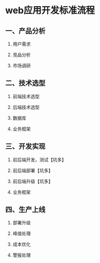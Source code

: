 # web应用开发标准流程

## 一、产品分析

1. 用户需求

2. 竞品分析

3. 市场调研



## 二、技术选型

1. 前端技术选型

2. 后端技术选型

3. 数据库

4. 业务框架



## 三、开发实现

1. 前后端开发，测试【坑多】

2. 前后端部署【坑多】

3. 前后端升级【坑多】

4. 业务框架



## 四、生产上线

1. 部署升级

2. 峰值处理

3. 成本优化

4. 警报处理